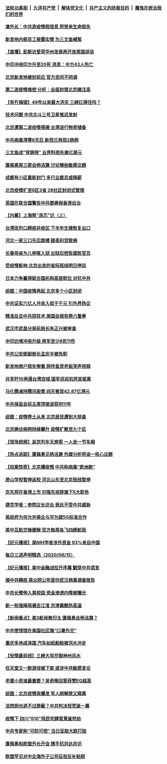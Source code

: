 

####  [法轮功真相](../../../../basic/blob/master/README.md?t=06170431) &nbsp;|&nbsp; [九评共产党](../../../../9ping.md/blob/master/README.md?t=06170431) &nbsp;|&nbsp; [解体党文化](../../../../jtdwh.md/blob/master/README.md?t=06170431)  &nbsp;|&nbsp; [共产主义的终极目的](../../../../gczydzjmd.md/blob/master/README.md?t=06170431) &nbsp;|&nbsp; [魔鬼在统治我们的世界](../../../../mgztzwmdsj.md/blob/master/README.md?t=06170431) 

#### [澳外长：中共造疫情假信息 将带来生命损失](../pages/nsc413/n12190384.md?t=06170431) 

#### [新发地内部员工披露实情 为三文鱼喊冤](../pages/nsc413/n12190064.md?t=06170431) 

#### [【直播】彭斯访爱荷华州发表再开放美国讲话](../pages/nsc413/n12187576.md?t=06170431) 

#### [中印冲突印方升至20死 消息：中方43人伤亡](../pages/nsc413/n12190320.md?t=06170431) 

#### [北京新发地被封前后 官方民间不同调](../pages/nsc413/n12189987.md?t=06170431) 

#### [第二波疫情难控 分析：全面封锁北京赌注高](../pages/nsc413/n12190240.md?t=06170431) 

#### [【有冇搞错】49年以来最大洪灾 三峡扛得住吗？](../pages/nsc413/n12190169.md?t=06170431) 

#### [技术问题 中共北斗三号卫星推迟发射](../pages/nsc413/n12190052.md?t=06170431) 

#### [北京遭第二波疫情侵袭 台湾进行物资储备](../pages/nsc413/n12190120.md?t=06170431) 

#### [中共病毒清零8天后 新西兰再现2病例](../pages/nsc413/n12190013.md?t=06170431) 

#### [三文鱼成“背锅侠” 业界料损失逾亿美元](../pages/nsc413/n12190038.md?t=06170431) 

#### [蓬佩奥周三密会杨洁篪 讨论哪些敏感议题](../pages/nsc413/n12190034.md?t=06170431) 

#### [成都有小区重新封门 多行业裁员或降薪](../pages/nsc413/n12189841.md?t=06170431) 

#### [北京疫情扩至9区3省 28社区封闭式管理](../pages/nsc413/n12189881.md?t=06170431) 

#### [英国在联合国警告中共要确保香港自治](../pages/nsc413/n12189994.md?t=06170431) 

#### [【内幕】上海帮“造芯”记（上）](../pages/nsc413/n12156659.md?t=06170431) 

#### [台湾改列口蹄疫非疫区 下半年生猪恢复出口](../pages/nsc413/n12189865.md?t=06170431) 

#### [河北一家三口先后跳楼 疑高利贷致祸](../pages/nsc413/n12189912.md?t=06170431) 

#### [长春母亲为儿伸冤入狱 出狱后控告腐败官员](../pages/nsc413/n12189649.md?t=06170431) 

#### [受疫情影响 北京出发的省际班线明日停运](../pages/nsc413/n12189547.md?t=06170431) 

#### [日本力争赢得联合国机构高层职位 对抗中共](../pages/nsc413/n12189804.md?t=06170431) 

#### [组图：中国疫情再起 北京多个小区封闭](../pages/nsc413/n12189091.md?t=06170431) 

#### [中共证实六亿人月收入低于千元 引外界热议](../pages/nsc413/n12189619.md?t=06170431) 

#### [精准反击中共窃技术 美国会报告祭六重拳](../pages/nsc413/n12186086.md?t=06170431) 

#### [武汉市武昌分局前局长朱正兴被审查](../pages/nsc413/n12189373.md?t=06170431) 


#### [中印边境冲突升级 两军至少8死11伤](../pages/nsc413/n12189414.md?t=06170431) 

#### [中共公安部副部长孟庆丰被免职](../pages/nsc413/n12188915.md?t=06170431) 

#### [新发地商户损失惨重 网传鱼货老板哭声视频](../pages/nsc413/n12189034.md?t=06170431) 

#### [共军歼10再侵台湾空域 国军侦巡机将其驱离](../pages/nsc413/n12189222.md?t=06170431) 

#### [马化腾减持腾讯股票 四天套现42.87亿港元](../pages/nsc413/n12189178.md?t=06170431) 

#### [中共保监会前主席项俊波获刑11年](../pages/nsc413/n12189030.md?t=06170431) 

#### [组图：疫情卷土从来 北京居民遭到大排查](../pages/nsc413/n12188801.md?t=06170431) 

#### [北京确诊病例持续攀升 疫情扩散至九个区](../pages/nsc413/n12188735.md?t=06170431) 

#### [【现场视频】返京列车无旅客 一人坐一节车厢](../pages/nsc413/n12188775.md?t=06170431) 

#### [【热点追踪】蓬佩奥见杨洁篪 外媒分析将谈一核心议题](../pages/nsc413/n12188858.md?t=06170431) 

#### [【拍案惊奇】北京爆疫情 中共称病毒“欧洲款”](../pages/nsc413/n12188675.md?t=06170431) 

#### [房山学校暂停返校 河北山东至北京班线暂停](../pages/nsc413/n12188490.md?t=06170431) 

#### [京东将在香港上市 刘强东突辞旗下5大职务](../pages/nsc413/n12188202.md?t=06170431) 

#### [捷克学者：参院议长访台 表达不受中共威胁](../pages/nsc413/n12188466.md?t=06170431) 

#### [美政府为何允许美企与华为就5G标准合作](../pages/nsc413/n12188439.md?t=06170431) 

#### [美中互航交锋缓解 双方每周各飞四趟航班](../pages/nsc413/n12188417.md?t=06170431) 

#### [【纪元播报】美NIH学者涉外资金 93%来自中国](../pages/nsc413/n12188182.md?t=06170431) 

#### [每日三退声明精选（2020/06/15）](../pages/nsc413/n12188476.md?t=06170431) 

#### [【纪元播报】美中金融战拉开序幕 戳穿中共谎言](../pages/nsc413/n12188313.md?t=06170431) 

#### [揭中共瞒疫 美众院公布首份武汉病毒调查报告](../pages/nsc413/n12188209.md?t=06170431) 

#### [中共长臂伸入美校园 资金渗透内情被曝光](../pages/nsc413/n12188026.md?t=06170431) 

#### [新一轮强降雨袭击江淮 京津冀酷热高温](../pages/nsc413/n12188329.md?t=06170431) 

#### [【新闻看点】美3航母聚印太 蓬佩奥会杨洁篪？](../pages/nsc413/n12187943.md?t=06170431) 

#### [中共使领馆在美国社区搞“口罩外交”](../pages/nsc413/n12188010.md?t=06170431) 

#### [重庆多地成泽国 汽车如纸船般被洪水冲走](../pages/nsc413/n12187987.md?t=06170431) 

#### [【役情最前线】三峡大坝尽毁神州风水](../pages/nsc413/n12187758.md?t=06170431) 

#### [任天堂又一款游戏被下架 或涉中共敏感言论](../pages/nsc413/n12187964.md?t=06170431) 

#### [老婆小孩谁最重要？吴奇隆回答获赞EQ超高](../pages/nsc413/n12187794.md?t=06170431) 

#### [组图：北京疫情突爆发 军人刚解禁又隔离](../pages/nsc413/n12187280.md?t=06170431) 

#### [法院网也逃不过屏蔽？中共判决现荒诞一幕](../pages/nsc413/n12188031.md?t=06170431) 

#### [疫情下 四川“610”闯民宅肆意蒐查抢劫](../pages/nsc413/n12186703.md?t=06170431) 

#### [中共专家称“可防可控” 当日亚股大跌打脸](../pages/nsc413/n12187783.md?t=06170431) 

#### [蓬佩奥和欧盟外长开会 携手抗共达共识](../pages/nsc413/n12187801.md?t=06170431) 

#### [欧盟罕见对中企海外子公司征收反补贴税](../pages/nsc413/n12187790.md?t=06170431) 


